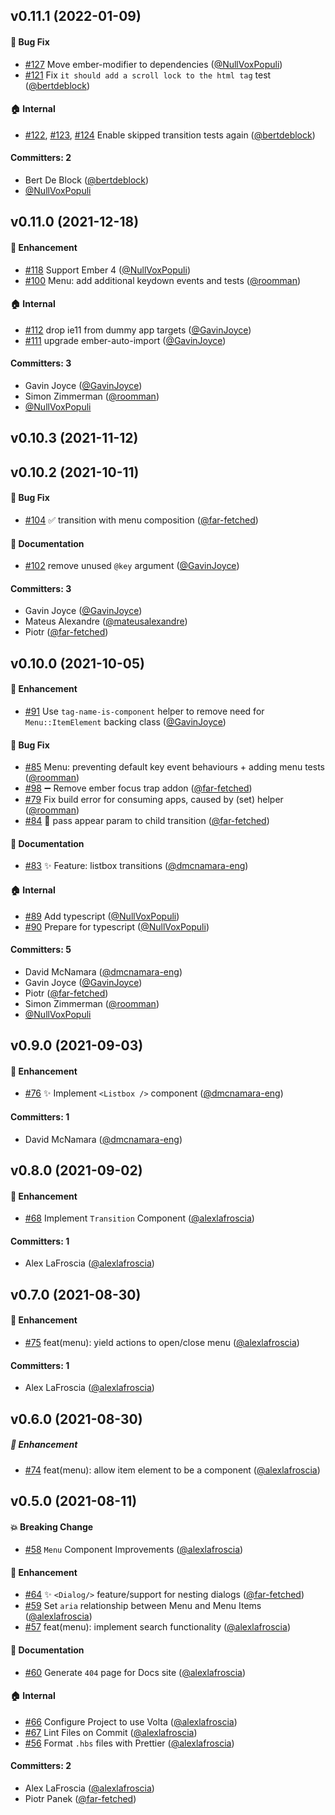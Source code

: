 ## v0.11.1 (2022-01-09)

#### :bug: Bug Fix

- [#127](https://github.com/GavinJoyce/ember-headlessui/pull/127) Move ember-modifier to dependencies ([@NullVoxPopuli](https://github.com/NullVoxPopuli))
- [#121](https://github.com/GavinJoyce/ember-headlessui/pull/121) Fix `it should add a scroll lock to the html tag` test ([@bertdeblock](https://github.com/bertdeblock))

#### :house: Internal

- [#122](https://github.com/GavinJoyce/ember-headlessui/pull/122), [#123](https://github.com/GavinJoyce/ember-headlessui/pull/123), [#124](https://github.com/GavinJoyce/ember-headlessui/pull/124) Enable skipped transition tests again ([@bertdeblock](https://github.com/bertdeblock))

#### Committers: 2

- Bert De Block ([@bertdeblock](https://github.com/bertdeblock))
- [@NullVoxPopuli](https://github.com/NullVoxPopuli)

## v0.11.0 (2021-12-18)

#### :rocket: Enhancement

- [#118](https://github.com/GavinJoyce/ember-headlessui/pull/118) Support Ember 4 ([@NullVoxPopuli](https://github.com/NullVoxPopuli))
- [#100](https://github.com/GavinJoyce/ember-headlessui/pull/100) Menu: add additional keydown events and tests ([@roomman](https://github.com/roomman))

#### :house: Internal

- [#112](https://github.com/GavinJoyce/ember-headlessui/pull/112) drop ie11 from dummy app targets ([@GavinJoyce](https://github.com/GavinJoyce))
- [#111](https://github.com/GavinJoyce/ember-headlessui/pull/111) upgrade ember-auto-import ([@GavinJoyce](https://github.com/GavinJoyce))

#### Committers: 3

- Gavin Joyce ([@GavinJoyce](https://github.com/GavinJoyce))
- Simon Zimmerman ([@roomman](https://github.com/roomman))
- [@NullVoxPopuli](https://github.com/NullVoxPopuli)

## v0.10.3 (2021-11-12)

## v0.10.2 (2021-10-11)

#### :bug: Bug Fix

- [#104](https://github.com/GavinJoyce/ember-headlessui/pull/104) ✅ transition with menu composition ([@far-fetched](https://github.com/far-fetched))

#### :memo: Documentation

- [#102](https://github.com/GavinJoyce/ember-headlessui/pull/102) remove unused `@key` argument ([@GavinJoyce](https://github.com/GavinJoyce))

#### Committers: 3

- Gavin Joyce ([@GavinJoyce](https://github.com/GavinJoyce))
- Mateus Alexandre ([@mateusalexandre](https://github.com/mateusalexandre))
- Piotr ([@far-fetched](https://github.com/far-fetched))

## v0.10.0 (2021-10-05)

#### :rocket: Enhancement

- [#91](https://github.com/GavinJoyce/ember-headlessui/pull/91) Use `tag-name-is-component` helper to remove need for `Menu::ItemElement` backing class ([@GavinJoyce](https://github.com/GavinJoyce))

#### :bug: Bug Fix

- [#85](https://github.com/GavinJoyce/ember-headlessui/pull/85) Menu: preventing default key event behaviours + adding menu tests ([@roomman](https://github.com/roomman))
- [#98](https://github.com/GavinJoyce/ember-headlessui/pull/98) ➖ Remove ember focus trap addon ([@far-fetched](https://github.com/far-fetched))
- [#79](https://github.com/GavinJoyce/ember-headlessui/pull/79) Fix build error for consuming apps, caused by (set) helper ([@roomman](https://github.com/roomman))
- [#84](https://github.com/GavinJoyce/ember-headlessui/pull/84) 🐛 <Transition> pass appear param to child transition ([@far-fetched](https://github.com/far-fetched))

#### :memo: Documentation

- [#83](https://github.com/GavinJoyce/ember-headlessui/pull/83) ✨ Feature: listbox transitions ([@dmcnamara-eng](https://github.com/dmcnamara-eng))

#### :house: Internal

- [#89](https://github.com/GavinJoyce/ember-headlessui/pull/89) Add typescript ([@NullVoxPopuli](https://github.com/NullVoxPopuli))
- [#90](https://github.com/GavinJoyce/ember-headlessui/pull/90) Prepare for typescript ([@NullVoxPopuli](https://github.com/NullVoxPopuli))

#### Committers: 5

- David McNamara ([@dmcnamara-eng](https://github.com/dmcnamara-eng))
- Gavin Joyce ([@GavinJoyce](https://github.com/GavinJoyce))
- Piotr ([@far-fetched](https://github.com/far-fetched))
- Simon Zimmerman ([@roomman](https://github.com/roomman))
- [@NullVoxPopuli](https://github.com/NullVoxPopuli)

## v0.9.0 (2021-09-03)

#### :rocket: Enhancement

- [#76](https://github.com/GavinJoyce/ember-headlessui/pull/76) ✨ Implement `<Listbox />` component ([@dmcnamara-eng](https://github.com/dmcnamara-eng))

#### Committers: 1

- David McNamara ([@dmcnamara-eng](https://github.com/dmcnamara-eng))

## v0.8.0 (2021-09-02)

#### :rocket: Enhancement

- [#68](https://github.com/GavinJoyce/ember-headlessui/pull/68) Implement `Transition` Component ([@alexlafroscia](https://github.com/alexlafroscia))

#### Committers: 1

- Alex LaFroscia ([@alexlafroscia](https://github.com/alexlafroscia))

## v0.7.0 (2021-08-30)

#### :rocket: Enhancement

- [#75](https://github.com/GavinJoyce/ember-headlessui/pull/75) feat(menu): yield actions to open/close menu ([@alexlafroscia](https://github.com/alexlafroscia))

#### Committers: 1

- Alex LaFroscia ([@alexlafroscia](https://github.com/alexlafroscia))

## v0.6.0 (2021-08-30)

##### :rocket: Enhancement

- [#74](https://github.com/GavinJoyce/ember-headlessui/pull/74) feat(menu): allow item element to be a component ([@alexlafroscia](https://github.com/alexlafroscia))

## v0.5.0 (2021-08-11)

#### :boom: Breaking Change

- [#58](https://github.com/GavinJoyce/ember-headlessui/pull/58) `Menu` Component Improvements ([@alexlafroscia](https://github.com/alexlafroscia))

#### :rocket: Enhancement

- [#64](https://github.com/GavinJoyce/ember-headlessui/pull/64) ✨ `<Dialog/>` feature/support for nesting dialogs ([@far-fetched](https://github.com/far-fetched))
- [#59](https://github.com/GavinJoyce/ember-headlessui/pull/59) Set `aria` relationship between Menu and Menu Items ([@alexlafroscia](https://github.com/alexlafroscia))
- [#57](https://github.com/GavinJoyce/ember-headlessui/pull/57) feat(menu): implement search functionality ([@alexlafroscia](https://github.com/alexlafroscia))

#### :memo: Documentation

- [#60](https://github.com/GavinJoyce/ember-headlessui/pull/60) Generate `404` page for Docs site ([@alexlafroscia](https://github.com/alexlafroscia))

#### :house: Internal

- [#66](https://github.com/GavinJoyce/ember-headlessui/pull/66) Configure Project to use Volta ([@alexlafroscia](https://github.com/alexlafroscia))
- [#67](https://github.com/GavinJoyce/ember-headlessui/pull/67) Lint Files on Commit ([@alexlafroscia](https://github.com/alexlafroscia))
- [#56](https://github.com/GavinJoyce/ember-headlessui/pull/56) Format `.hbs` files with Prettier ([@alexlafroscia](https://github.com/alexlafroscia))

#### Committers: 2

- Alex LaFroscia ([@alexlafroscia](https://github.com/alexlafroscia))
- Piotr Panek ([@far-fetched](https://github.com/far-fetched))
